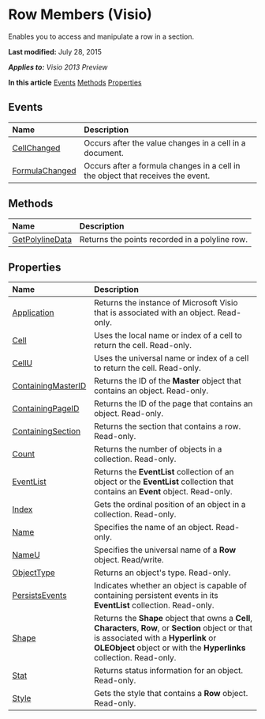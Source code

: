 
# Row Members (Visio)
Enables you to access and manipulate a row in a section.

 **Last modified:** July 28, 2015

 _**Applies to:** Visio 2013 Preview_

 **In this article**
 [Events](#sectionSection0)
 [Methods](#sectionSection1)
 [Properties](#sectionSection2)



## Events
<a name="sectionSection0"> </a>



|**Name**|**Description**|
|:-----|:-----|
| [CellChanged](b3d2d380-4fef-a873-d52d-c79485c0d5c7.md)|Occurs after the value changes in a cell in a document.|
| [FormulaChanged](4bd22db2-ea85-5862-8d5f-80e71f998e20.md)|Occurs after a formula changes in a cell in the object that receives the event.|

## Methods
<a name="sectionSection1"> </a>



|**Name**|**Description**|
|:-----|:-----|
| [GetPolylineData](91b7f1b4-259d-9423-0c12-271287248a74.md)|Returns the points recorded in a polyline row.|

## Properties
<a name="sectionSection2"> </a>



|**Name**|**Description**|
|:-----|:-----|
| [Application](4e828a82-45a8-48a1-2230-edebbf991c81.md)|Returns the instance of Microsoft Visio that is associated with an object. Read-only.|
| [Cell](74613af7-4c01-aa91-3659-22e313cd6d2c.md)|Uses the local name or index of a cell to return the cell. Read-only.|
| [CellU](1fd467e1-9c5e-238a-b7d6-253668f94882.md)|Uses the universal name or index of a cell to return the cell. Read-only.|
| [ContainingMasterID](12832d29-2eaf-ce37-fb30-ce2de24b140c.md)|Returns the ID of the  **Master** object that contains an object. Read-only.|
| [ContainingPageID](28a8e54d-fb2c-e6b6-ab18-ec71dc06eca5.md)|Returns the ID of the page that contains an object. Read-only.|
| [ContainingSection](1cd7ad01-382a-f177-ed4d-ae4d039dadc0.md)|Returns the section that contains a row. Read-only.|
| [Count](0fb1c315-3e65-3397-c047-2a59dfaa4e31.md)|Returns the number of objects in a collection. Read-only.|
| [EventList](8d5359e4-0834-6d32-8b54-b81ff81f6b38.md)|Returns the  **EventList** collection of an object or the **EventList** collection that contains an **Event** object. Read-only.|
| [Index](16018421-c47a-4375-c8d9-c2f5b8c81a12.md)|Gets the ordinal position of an object in a collection. Read-only.|
| [Name](a6ff24c1-5bed-ecfa-fcbb-889cbc637263.md)|Specifies the name of an object. Read-only.|
| [NameU](5674ba2a-d8a4-5054-4b9c-c14507441bc0.md)|Specifies the universal name of a  **Row** object. Read/write.|
| [ObjectType](03feef55-8326-5412-631b-4a084b557501.md)|Returns an object's type. Read-only.|
| [PersistsEvents](a4bdb46e-9f9b-fdb7-3ab1-0e724b8d817f.md)|Indicates whether an object is capable of containing persistent events in its  **EventList** collection. Read-only.|
| [Shape](d4a5934a-1bad-3e3e-9839-bc08f3277052.md)|Returns the  **Shape** object that owns a **Cell**,  **Characters**,  **Row**, or  **Section** object or that is associated with a **Hyperlink** or **OLEObject** object or with the **Hyperlinks** collection. Read-only.|
| [Stat](8a283c64-c7fe-d613-e2fe-0b676b13c75d.md)|Returns status information for an object. Read-only.|
| [Style](d11fac30-0349-e202-a3db-fab9c65665a1.md)|Gets the style that contains a  **Row** object. Read-only.|
